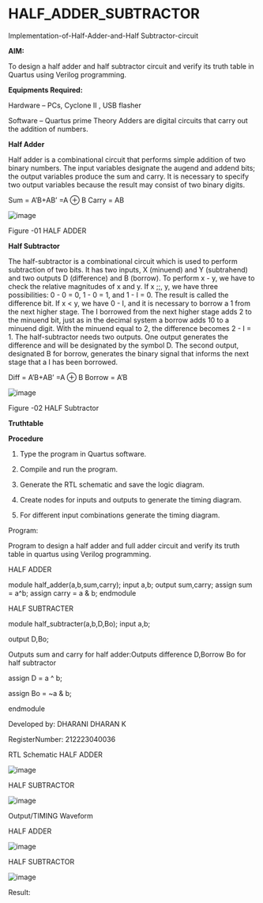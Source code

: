 # HALF_ADDER_SUBTRACTOR

Implementation-of-Half-Adder-and-Half Subtractor-circuit

**AIM:**

To design a half adder and half subtractor circuit and verify its truth table in Quartus using Verilog programming.

**Equipments Required:**

Hardware – PCs, Cyclone II , USB flasher 

Software – Quartus prime Theory Adders are digital circuits that carry out the addition of numbers.

**Half Adder**

Half adder is a combinational circuit that performs simple addition of two binary numbers. The input variables designate the augend and addend bits; the output variables produce the sum and carry. It is necessary to specify two output variables because the result may consist of two binary digits.

Sum = A’B+AB’ =A ⊕ B Carry = AB

![image](https://github.com/naavaneetha/HALF_ADDER_SUBTRACTOR/assets/154305477/bd4a0b2c-cdbc-4184-ab08-81578f121e1f)

Figure -01 HALF ADDER

**Half Subtractor**

The half-subtractor is a combinational circuit which is used to perform subtraction of two bits. It has two inputs, X (minuend) and Y (subtrahend) and two outputs D (difference) and B (borrow). To perform x - y, we have to check the relative magnitudes of x and y. If x ;;, y, we have three possibilities: 0 - 0 = 0, 1 - 0 = 1, and 1 - I = 0. The result is called the difference bit. If x < y, we have 0 - I, and it is necessary to borrow a 1 from the next higher stage. The I borrowed from the next higher stage adds 2 to the minuend bit, just as in the decimal system a borrow adds 10 to a minuend digit. With the minuend equal to 2, the difference becomes 2 - I = 1. The half-subtractor needs two outputs. One output generates the difference and will be designated by the symbol D. The second output, designated B for borrow, generates the binary signal that informs the next stage that a I has been borrowed. 

Diff = A’B+AB’ =A ⊕ B
Borrow = A’B

 ![image](https://github.com/naavaneetha/HALF_ADDER_SUBTRACTOR/assets/154305477/d76b099c-513f-4e7c-843a-e2fd028a531a)

Figure -02 HALF Subtractor

**Truthtable**

**Procedure**

1.	Type the program in Quartus software.

2.	Compile and run the program.

3.	Generate the RTL schematic and save the logic diagram.

4.	Create nodes for inputs and outputs to generate the timing diagram.

5.	For different input combinations generate the timing diagram.


Program:

 Program to design a half adder and full adder circuit and verify its truth table in quartus using Verilog programming.

 HALF ADDER

module half_adder(a,b,sum,carry);
input a,b;
output sum,carry; 
assign sum = a^b;
assign carry = a & b;
endmodule

HALF SUBTRACTER 

module half_subtracter(a,b,D,Bo);
input a,b;

output D,Bo; 

Outputs sum and carry for half adder:Outputs difference D,Borrow Bo for half subtractor

assign D = a ^ b;

assign Bo = ~a & b;
  
endmodule

Developed by: DHARANI DHARAN K

RegisterNumber: 212223040036

RTL Schematic
HALF ADDER

![image](https://github.com/DHARANIDHARAN03K/HALF_ADDER_SUBTRACTOR/assets/144870858/11a9d8fa-6e66-4c3b-809d-f2b550b095d4)

HALF SUBTRACTOR

![image](https://github.com/DHARANIDHARAN03K/HALF_ADDER_SUBTRACTOR/assets/144870858/e8d8b87e-dc42-4d9c-87a6-872207acec7a)



Output/TIMING Waveform

HALF ADDER

![image](https://github.com/DHARANIDHARAN03K/HALF_ADDER_SUBTRACTOR/assets/144870858/c8ed9bd5-eb0d-4d94-a16b-0500b3a96cdd)

HALF SUBTRACTOR

![image](https://github.com/DHARANIDHARAN03K/HALF_ADDER_SUBTRACTOR/assets/144870858/ca75c51a-215c-4324-a396-95e67605647b)


Result:
